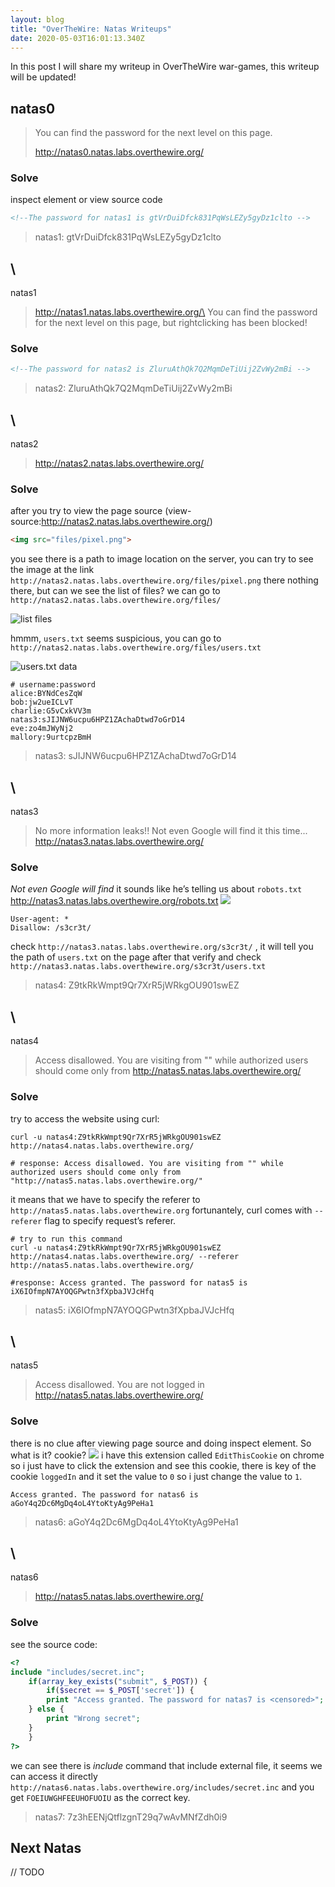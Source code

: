 ```yaml
---
layout: blog
title: "OverTheWire: Natas Writeups"
date: 2020-05-03T16:01:13.340Z
---
```

In this post I will share my writeup in OverTheWire war-games, this writeup will be updated!

<!--more-->



## natas0

> You can find the password for the next level on this page.  
>
> http://natas0.natas.labs.overthewire.org/

### Solve

inspect element or view source code

```html
<!--The password for natas1 is gtVrDuiDfck831PqWsLEZy5gyDz1clto -->
```

>  natas1: gtVrDuiDfck831PqWsLEZy5gyDz1clto  

## \
natas1

> http://natas1.natas.labs.overthewire.org/\
> You can find the password for the next level on this page, but rightclicking has been blocked!  

### Solve

```html
<!--The password for natas2 is ZluruAthQk7Q2MqmDeTiUij2ZvWy2mBi -->
```

> natas2: ZluruAthQk7Q2MqmDeTiUij2ZvWy2mBi  

## \
natas2

> http://natas2.natas.labs.overthewire.org/  

### Solve

after you try to view the page source (view-source:http://natas2.natas.labs.overthewire.org/)

```html
<img src="files/pixel.png">
```

you see there is a path to image location on the server, you can try to see the image at the link `http://natas2.natas.labs.overthewire.org/files/pixel.png` there nothing there, but can we see the list of files? we can go to `http://natas2.natas.labs.overthewire.org/files/` 

![list files](/images/uploads/7537fd23-5862-49a6-ad1d-0f8df2637ed9.png "list files")

hmmm,  `users.txt` seems suspicious, you can go to `http://natas2.natas.labs.overthewire.org/files/users.txt` 

![users.txt data](/images/uploads/a1ca5690-a188-4f3d-97c5-4e9590aa542c.png "users.txt data")

```
# username:password
alice:BYNdCesZqW
bob:jw2ueICLvT
charlie:G5vCxkVV3m
natas3:sJIJNW6ucpu6HPZ1ZAchaDtwd7oGrD14
eve:zo4mJWyNj2
mallory:9urtcpzBmH
```

> natas3: sJIJNW6ucpu6HPZ1ZAchaDtwd7oGrD14  

## \
natas3

> No more information leaks!! Not even Google will find it this time...\
> http://natas3.natas.labs.overthewire.org/  

### Solve

*Not even Google will find* it sounds like he’s telling us about `robots.txt`  http://natas3.natas.labs.overthewire.org/robots.txt ![](CE592C4E-582C-40BE-B4A0-FC3B0E9D4081.png)

```
User-agent: *
Disallow: /s3cr3t/
```

check `http://natas3.natas.labs.overthewire.org/s3cr3t/` , it will tell you the path of `users.txt` on the page after that verify and check `http://natas3.natas.labs.overthewire.org/s3cr3t/users.txt`

> natas4: Z9tkRkWmpt9Qr7XrR5jWRkgOU901swEZ  

## \
natas4

> Access disallowed. You are visiting from "" while authorized users should come only from http://natas5.natas.labs.overthewire.org/  

### Solve

try to access the website using curl: 

```shell
curl -u natas4:Z9tkRkWmpt9Qr7XrR5jWRkgOU901swEZ http://natas4.natas.labs.overthewire.org/

# response: Access disallowed. You are visiting from "" while authorized users should come only from "http://natas5.natas.labs.overthewire.org/"
```

it means that we have to specify the referer to `http://natas5.natas.labs.overthewire.org` fortunantely, curl comes with `--referer` flag to specify request’s referer. 

```shell
# try to run this command
curl -u natas4:Z9tkRkWmpt9Qr7XrR5jWRkgOU901swEZ http://natas4.natas.labs.overthewire.org/ --referer http://natas5.natas.labs.overthewire.org/

#response: Access granted. The password for natas5 is iX6IOfmpN7AYOQGPwtn3fXpbaJVJcHfq
```

> natas5: iX6IOfmpN7AYOQGPwtn3fXpbaJVJcHfq  

## \
natas5

> Access disallowed. You are not logged in\
> http://natas5.natas.labs.overthewire.org/  

### Solve

there is no clue after viewing page source and doing inspect element. So what is it? cookie? ![](0CEEB6CF-9F73-4C3B-8A1B-CFA09278693A.png) i have this extension called `EditThisCookie` on chrome so i just have to click the extension and see this cookie, there is key of the cookie `loggedIn` and it set the value to `0` so i just change the value to `1`.

```
Access granted. The password for natas6 is aGoY4q2Dc6MgDq4oL4YtoKtyAg9PeHa1
```

> natas6: aGoY4q2Dc6MgDq4oL4YtoKtyAg9PeHa1  

## \
natas6

> http://natas5.natas.labs.overthewire.org/  

### Solve

see the source code:

```php
<?
include "includes/secret.inc";
    if(array_key_exists("submit", $_POST)) {
        if($secret == $_POST['secret']) {
        print "Access granted. The password for natas7 is <censored>";
    } else {
        print "Wrong secret";
    }
    }
?>
```

we can see there is *include* command that include external file, it seems we can access it directly `http://natas6.natas.labs.overthewire.org/includes/secret.inc` and you get `FOEIUWGHFEEUHOFUOIU` as the correct key.

> natas7: 7z3hEENjQtflzgnT29q7wAvMNfZdh0i9

## Next Natas

// TODO